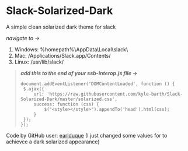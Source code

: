 # Slack-Solarized-Dark

A simple clean solarized dark theme for slack

*navigate to ->*
1. Windows: %homepath%\AppData\Local\slack\
2. Mac: /Applications/Slack.app/Contents/
3. Linux: /usr/lib/slack/

>***add this to the end of your ssb-interop.js file ->***
>
>```// solarized theme
>document.addEventListener('DOMContentLoaded', function () {
>  $.ajax({
>      url: 'https://raw.githubusercontent.com/kyle-barth/Slack-Solarized-Dark/master/solarized.css',
>      success: function (css) {
>          $("<style></style>").appendTo('head').html(css);
>      }
>  });
>});

Code by GitHub user: [earlduque](https://github.com/earlduque)
(I just changed some values for to achievce a dark solarized appearance)
